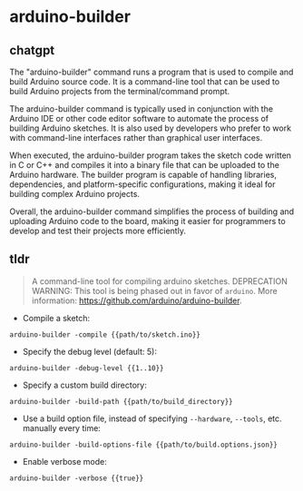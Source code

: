 # arduino-builder 
## chatgpt 
The "arduino-builder" command runs a program that is used to compile and build Arduino source code. It is a command-line tool that can be used to build Arduino projects from the terminal/command prompt.

The arduino-builder command is typically used in conjunction with the Arduino IDE or other code editor software to automate the process of building Arduino sketches. It is also used by developers who prefer to work with command-line interfaces rather than graphical user interfaces.

When executed, the arduino-builder program takes the sketch code written in C or C++ and compiles it into a binary file that can be uploaded to the Arduino hardware. The builder program is capable of handling libraries, dependencies, and platform-specific configurations, making it ideal for building complex Arduino projects.

Overall, the arduino-builder command simplifies the process of building and uploading Arduino code to the board, making it easier for programmers to develop and test their projects more efficiently. 

## tldr 
 
> A command-line tool for compiling arduino sketches.
> DEPRECATION WARNING: This tool is being phased out in favor of `arduino`.
> More information: <https://github.com/arduino/arduino-builder>.

- Compile a sketch:

`arduino-builder -compile {{path/to/sketch.ino}}`

- Specify the debug level (default: 5):

`arduino-builder -debug-level {{1..10}}`

- Specify a custom build directory:

`arduino-builder -build-path {{path/to/build_directory}}`

- Use a build option file, instead of specifying `--hardware`, `--tools`, etc. manually every time:

`arduino-builder -build-options-file {{path/to/build.options.json}}`

- Enable verbose mode:

`arduino-builder -verbose {{true}}`
